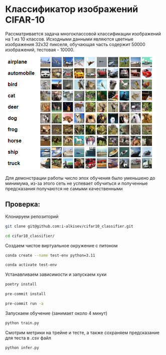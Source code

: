 # Классификатор изображений CIFAR-10

Рассматривается задача многоклассовой классификации изображений на 1 из 10 классов. Исходными данными являются цветные изображения 32x32 пикселя, обучающая часть содержит 50000 изображений, тестовая - 10000.

![cifar10-preview](static_data/cifar10img.png)

Для демонстрации работы число эпох обучения было уменьшено до минимума, из-за этого сеть не успевает обучиться и полученные предсказания получаются не самыми качественными

## Проверка:
Клонируем репозиторий
```bash
git clone git@github.com:i-alkisev/cifar10_classifier.git
```
```bash
cd cifar10_classifier/
```
Создаем чистое виртуальное окружение с питоном
```bash
conda create --name test-env python=3.11
```
```bash
conda activate test-env
```
Устанавливаем зависимости и запускаем хуки
```bash
poetry install
```
```bash
pre-commit install
```
```bash
pre-commit run -a
```
Запускаем обучение (занимает около 4 минут)
```bash
python train.py
```
Смотрим метрики на трейне и тесте, а также сохраняем предсказание для теста в .csv файл
```bash
python infer.py
```
